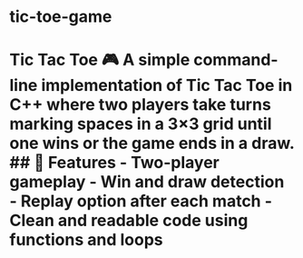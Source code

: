 # tic-toe-game
# Tic Tac Toe 🎮  A simple command-line implementation of Tic Tac Toe in C++ where two players take turns marking spaces in a 3×3 grid until one wins or the game ends in a draw.  ## 🔧 Features - Two-player gameplay - Win and draw detection - Replay option after each match - Clean and readable code using functions and loops  
